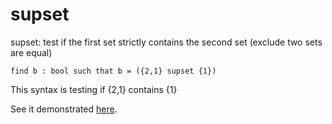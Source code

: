 # supset

supset: test if the first set strictly contains the second set (exclude two sets are equal)

```essence
find b : bool such that b = ({2,1} supset {1})
```
This syntax is testing if {2,1} contains {1}

See it demonstrated [here](https://github.com/conjure-cp/conjure/blob/main/docs/Set_operators.ipynb).
